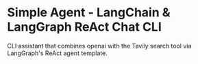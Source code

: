 # Simple Agent - LangChain & LangGraph ReAct Chat CLI

CLI assistant that combines openai with the Tavily search tool via LangGraph's ReAct agent template.
